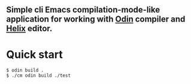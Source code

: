 ## Simple cli Emacs compilation-mode-like application for working with [Odin](https://odin-lang.org/) compiler and [Helix](https://helix-editor.com/) editor.

# Quick start
```console
$ odin build .
$ ./cm odin build ./test
```
